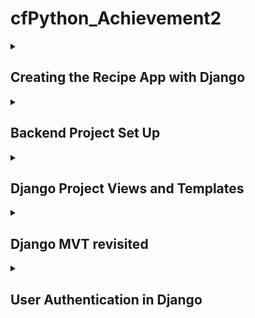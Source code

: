 # cfPython_Achievement2
 
<details>
<summary><h2>Creating the Recipe App with Django</h2></summary>
 
While the [previous achievement](https://github.com/JBorchers/cfPython_Achievement1/tree/main) built a command-line version of a recipe app, this achievement will redevelop the app using the Django framework.

Django is a high-level Python web framework that simplifies the process of building web applications by providing a set of tools and conventions for various web development tasks. It follows the Model-View-Controller (MVC) architectural pattern, which Django refers to as Model-View-Template (MVT):

- Models (M): In Django, models are Python classes that define the structure of your database tables. Each model class represents a table, and its attributes represent the columns of the table. Models define the data structure and can include fields, relationships, and methods for data manipulation.

- Views (V): Views handle the presentation logic and interact with the user. In the context of Django, views are Python functions or classes that process HTTP requests and return HTTP responses. They decide what data to display and how it should be displayed.

- Templates (T): Templates provide the HTML structure for your web pages. They separate the presentation layer from the logic in views. Django's template engine allows you to insert dynamic data into your HTML templates.

</details>

<!--------------------------------------------------------------------------------------------------------------------------------------------->
<!--------------------------------------------------------------------------------------------------------------------------------------------->


<details>
<summary><h2>Backend Project Set Up</h2></summary>

## MODELS

Here we are working with the **M** part of Django's **MVT** architecture.
The app is composed of four main entities:

- `Users`
- `Recipes`
- `Ingredients`
- `RecipesIngredients`

_Users_ :<br>This app handles user authentication, registration, login, and profile management.<br><br>
_Recipes_ :<br>Each recipe is listed for the user, displaying recipe name, cooking time, level of difficulty, and ingredients.<br><br>
_Ingredients_ :<br>All ingredients are stored in this app amongst all recipes.<br><br>
_RecipesIngredients_ :<br>This app handles the many-to-many relationship between recipes and ingredients. This is where ingredients are added to a selected recipe to then be appended to the recipe itself and stored in the `ingredients` app.<br><br>



</details>

<!--------------------------------------------------------------------------------------------------------------------------------------------->
<!--------------------------------------------------------------------------------------------------------------------------------------------->


<details>
<summary><h2>Django Project Views and Templates</h2></summary>

In a Django project, "views" and "templates" are fundamental components that work together to handle the presentation logic and rendering of web pages. They are key elements of the Model-View-Controller (MVC) architectural pattern used in Django.

Views handle the application logic and process requests, while templates define the structure and presentation of the resulting web pages. Together, they enable Django to build dynamic and data-driven web applications.

The front-end of the **Recipes** application will be build using these views and templates.

### Create a `View`

Create a `view.py` file under the desired app. Specify a `recipes_home.html` template, that you will create in the next step. Be sure to include the proper imports.

```
# src > recipes > views.py
from django.shortcuts import render

# Create your views here.
def recipes_home(request):
    return render(request, "recipes/recipes_home.html")
```

### Create a `Template`

Create a `templates` folder under the same app (`recipes`) as the `views.py`. <br>
Create another folder of the same name, `recipes`. <br>
Create an HTML file to define the main page template. Call it `recipes_home.html`.
Design welcome page and save it. <br>

```
# src > recipes > templates > recipes_home.html
<!DOCTYPE html>
<html lang="en">
  <head>
    <meta charset="UTF-8" />
    <meta name="viewport" content="width=device-width, initial-scale=1.0" />
    <title>Recipes</title>
    <style>
      body {
        display: flex;
        flex-direction: column;
        align-items: center;
        justify-content: center;
        height: 100vh;
      }
    </style>
  </head>
  <body>
    <h1>Welcome to your personalized Recipes App!</h1>
    <h3>Let's get cookin!</h3>
    <ul>
      {% for recipe in recipes %}
      <li>
        <a href="/recipes/{{ recipe.id }}">{{ recipe.title }}</a>
      </li>
      {% endfor %}
    </ul>
    <a href="/recipes/new">Add a new recipe</a>
  </body>
</html>
```

### Map view to URL

In order for the welcome page to appear when the site is first loaded, map the template to a `urls.py` file under the `recipes` app. <br>
Specify the `path` to connect the route corresponding to “http://127.0.0.1:8000/” with the view specified by `recipes/views.py`. <br>
Ensure the proper packages are imported.

```
# src > recipes > urls.py
from django.urls import path
from .views import recipes_home

app_name = "recipes"

urlpatterns = [
    path("", recipes_home, name="recipes_home"),
]
```

Next, register the view to the `urlpatterns` in the main project folder's `urls.py`.
```
# src > recipe_project > urls.py
from django.contrib import admin
from django.urls import path
from django.urls import include

urlpatterns = [
    path("admin/", admin.site.urls),
    path("", include("recipes.urls"))
]
```

### Run server

In the terminal, activate your virtual environment. Run the server by typing `python manage.py runserver`

### Load site in browser

Copy the link provided by running the server and paste it into the browser. The custom webpage should now be loaded.


</details>

<!--------------------------------------------------------------------------------------------------------------------------------------------->
<!--------------------------------------------------------------------------------------------------------------------------------------------->


<details>
<summary><h2>Django MVT revisited</h2></summary>

### 1.	Update models if needed
   - I haven’t made any huge updates to my models. I still have three separate models: recipes, ingredients, and recipeingredients. Though I know there is a way to add the third model into one of the others, I found that the separation made things more organized and easier to manage.<br>
   - A simple update I had made was automating the calc_difficulty field based on number of ingredients and cooking time. Previously I had not had the functionality in place and values had to be manually entered. I also created an option to add a description to each recipe. Both the difficulty and description are required fields, but if no values are added, they are auto-populated with “no description” or “N/A”. <br>


### 2.	Adding records
   - Collect the information/media that will be added to the database.
   - Make entries in the Django admin panel for several recipes.

_Recipe Entries_

<img src="./Exercise_2.5/data_entries.png" width="50%"><img src="./Exercise_2.5/data_entries2.png" width="50%">

### 3.	Develop a welcome page
   - Take inspiration from existing applications. See [Learning Journal](https://github.com/JBorchers/cfPython_Achievement2/blob/main/Exercise_2.5/learning_journal_2.5.pdf)

_Welcome page for 2.5_

<img src="./Exercise_2.5/welcome.png" width="50%">


### 3.	Generate a recipes list

_Recipe App Sub-Page_

<img src="./Exercise_2.5/recipes-overview.png" width="50%">


### 5.	Add recipe details <br>

_Recipe 1 example_

<img src="./Exercise_2.5/recipe1.1.png" width="50%"><img src="./Exercise_2.5/recipe1.2.png" width="50%">

_Recipe 2 example_

<img src="./Exercise_2.5/recipe2.1.png" width="50%"><img src="./Exercise_2.5/recipe2.2.png" width="50%">


### 6.	Repeat if necessary


### 7.	Run tests

```
from django.test import TestCase
from .models import Recipe
from ingredients.models import Ingredient

class RecipeModelTestCase(TestCase):

    def setUp(self):
        # Set up test data
        self.ingredient = Ingredient.objects.create(name='Test Ingredient')
        self.recipe = Recipe.objects.create(
            name='Test Recipe',
            cooking_time=5,
            difficulty='Easy'
        )
        self.recipe.ingredients.add(self.ingredient)

    def test_recipe_has_ingredient(self):
        self.assertEqual(self.recipe.ingredients.count(), 1)
        self.assertEqual(self.recipe.ingredients.first(), self.ingredient)

    
    def test_get_absolute_url(self):
        self.recipe = Recipe.objects.create(
            name='Test Recipe',
            cooking_time=5,
            difficulty='Easy'
        )
        self.assertEqual(self.recipe.get_absolute_url(), "/list/2")
```

_Test Results:_ <br>
<img src="./Exercise_2.5/tests.png" width="50%">




</details>

<!--------------------------------------------------------------------------------------------------------------------------------------------->
<!--------------------------------------------------------------------------------------------------------------------------------------------->


<details>
<summary><h2>User Authentication in Django</h2></summary>

### 1. Provide authentication
- create a login view - ensure you have the correct imports
```
src/recipe_project/views.py

from django.shortcuts import render, redirect
from django.contrib.auth import authenticate, login, logout
from django.contrib.auth.forms import AuthenticationForm
from django.contrib import messages

def login_view(request):
    form = AuthenticationForm(request, request.POST or None)
    if request.method == "POST":
        if form.is_valid():
            username = form.cleaned_data.get("username")
            password = form.cleaned_data.get("password")
            user = authenticate(username=username, password=password)
            if user is not None:
                login(request, user)
                messages.info(request, f"You are now logged in as {username}.")
                return redirect("recipes:recipes_list")
        else:
            # Add an error message to the form
            form.add_error(None, "Invalid username or password. Please try again.")
    
    return render(request, "auth/login.html", {"form": form})

```
- creat a login template
  
`src/templates/auth/login.html`

<img src="./Exercise_2.6/login_template.png" width="50%">

  
- register a view and map URL

```
# /src/recipe_project/urls.py

from .views import login_view

urlpatterns = [
    path("login/", login_view, name="login"),
]
```

- add a "login" button on homepage that directs user to authentication form

```
# src/recipes/templates/recipes/recipes_home.html

<body>
    <div class="container">
        <p class="title">Welcome to Your Recipe Book</p>
        <a href="{% url 'login' %}" class="login-button">Login to start cookin'</a>
    </div>
</body>
```
<img src="./Exercise_2.6/login_homepage.png" width="50%">

- redirect user to "Recipes List" page after successful login

```
# src/recipe_project/views.py

if user is not None:
    login(request, user)
    messages.info(request, f"You are now logged in as {username}.")
    return redirect("recipes:recipes_list")

```


### 2. Protect views
- identify pages that should be protected via authentication (recipes list, recipe details)
- since these are class views, we will use `LoginRequiredMixin`

```
from django.contrib.auth.mixins import LoginRequiredMixin

class RecipesListView(LoginRequiredMixin, ListView):
    model = Recipe
    template_name = "recipes/recipes_list.html"

class RecipesDetailView(LoginRequiredMixin, DetailView):
    model = Recipe
    template_name = "recipes/details.html"
```
- user is now redirected to login page if either of these views are tried without prior authentication


### 3. Implement logout
- add logout button on each protected page

<img src="./Exercise_2.6/logout_button1.png" width="50%">

<img src="./Exercise_2.6/logout_button2.png" width="50%">

```
src/recipes/templates/recipes/recipes_list.html
src/recipes/templates/recipes/details.html

<a href="{% url 'logout' %}" class="logout-button">Logout</a>
```
  
- create a view for a successful logout (success.html)
- add a login button on the success.html page

```
src/recipe_project/urls.py

urlpatterns = [
    path(
        "success/",
        TemplateView.as_view(template_name="recipes/success.html"),
        name="success",
    ),
]
```

`src/recipes/templates/recipes/success.html`

<img src="./Exercise_2.6/logout_success.png" width="50%">


### 4. Run server 
- test user journey through the application






</details>

<!--------------------------------------------------------------------------------------------------------------------------------------------->
<!--------------------------------------------------------------------------------------------------------------------------------------------->
